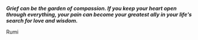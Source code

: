 _**Grief can be the garden of compassion. If you keep your heart open through everything, your pain can become your greatest ally in your life's search for love and wisdom.**_

Rumi